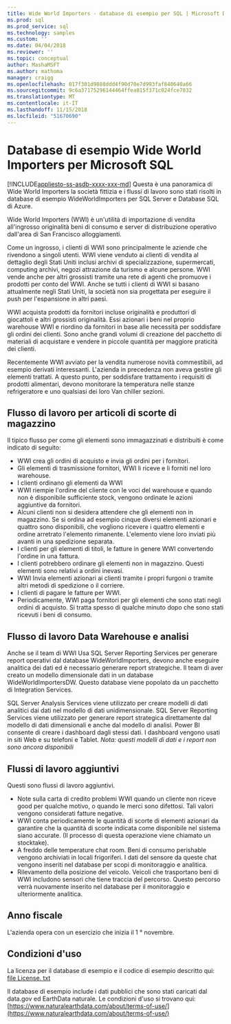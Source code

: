 ```yaml
---
title: Wide World Importers - database di esempio per SQL | Microsoft Docs
ms.prod: sql
ms.prod_service: sql
ms.technology: samples
ms.custom: ''
ms.date: 04/04/2018
ms.reviewer: ''
ms.topic: conceptual
author: MashaMSFT
ms.author: mathoma
manager: craigg
ms.openlocfilehash: 017f301d9888ddd4f90d70e7d993faf840640a66
ms.sourcegitcommit: 9c6a37175296144464ffea815f371c024fce7032
ms.translationtype: MT
ms.contentlocale: it-IT
ms.lasthandoff: 11/15/2018
ms.locfileid: "51670690"
---
```

# <a name="wide-world-importers-sample-databases-for-microsoft-sql"></a>Database di esempio Wide World Importers per Microsoft SQL
[!INCLUDE[appliesto-ss-asdb-xxxx-xxx-md](../includes/appliesto-ss-asdb-xxxx-xxx-md.md)]
Questa è una panoramica di Wide World Importers la società fittizia e i flussi di lavoro sono stati risolti in database di esempio WideWorldImporters per SQL Server e Database SQL di Azure.  

Wide World Importers (WWI) è un'utilità di importazione di vendita all'ingrosso originalità beni di consumo e server di distribuzione operativo dall'area di San Francisco alloggiamenti.

Come un ingrosso, i clienti di WWI sono principalmente le aziende che rivendono a singoli utenti. WWI viene venduto ai clienti di vendita al dettaglio degli Stati Uniti inclusi archivi di specializzazione, supermercati, computing archivi, negozi attrazione da turismo e alcune persone. WWI vende anche per altri grossisti tramite una rete di agenti che promuove i prodotti per conto del WWI. Anche se tutti i clienti di WWI si basano attualmente negli Stati Uniti, la società non sia progettata per eseguire il push per l'espansione in altri paesi.

WWI acquista prodotti da fornitori incluse originalità e produttori di giocattoli e altri grossisti originalità. Essi azionari i beni nel proprio warehouse WWI e riordino da fornitori in base alle necessità per soddisfare gli ordini dei clienti. Sono anche grandi volumi di creazione del pacchetto di materiali di acquistare e vendere in piccole quantità per maggiore praticità dei clienti.

Recentemente WWI avviato per la vendita numerose novità commestibili, ad esempio derivati interessanti.  L'azienda in precedenza non aveva gestire gli elementi trattati. A questo punto, per soddisfare trattamento i requisiti di prodotti alimentari, devono monitorare la temperatura nelle stanze refrigeratore e uno qualsiasi dei loro Van chiller sezioni.

## <a name="workflow-for-warehouse-stock-items"></a>Flusso di lavoro per articoli di scorte di magazzino

Il tipico flusso per come gli elementi sono immagazzinati e distribuiti è come indicato di seguito:
- WWI crea gli ordini di acquisto e invia gli ordini per i fornitori.
- Gli elementi di trasmissione fornitori, WWI li riceve e li forniti nel loro warehouse.
- I clienti ordinano gli elementi da WWI
- WWI riempie l'ordine del cliente con le voci del warehouse e quando non è disponibile sufficiente stock, vengono ordinate le azioni aggiuntive da fornitori.
- Alcuni clienti non si desidera attendere che gli elementi non in magazzino. Se si ordina ad esempio cinque diversi elementi azionari e quattro sono disponibili, che vogliono ricevere i quattro elementi e ordine arretrato l'elemento rimanente. L'elemento viene loro inviati più avanti in una spedizione separata.
- I clienti per gli elementi di titoli, le fatture in genere WWI convertendo l'ordine in una fattura.
- I clienti potrebbero ordinare gli elementi non in magazzino. Questi elementi sono relativi a ordini inevasi.
- WWI Invia elementi azionari ai clienti tramite i propri furgoni o tramite altri metodi di spedizione o il corriere.
- I clienti di pagare le fatture per WWI.
- Periodicamente, WWI paga fornitori per gli elementi che sono stati negli ordini di acquisto. Si tratta spesso di qualche minuto dopo che sono stati ricevuti i beni di consumo.

## <a name="data-warehouse-and-analysis-workflow"></a>Flusso di lavoro Data Warehouse e analisi

Anche se il team di WWI Usa SQL Server Reporting Services per generare report operativi dal database WideWorldImporters, devono anche eseguire analitica dei dati ed è necessario generare report strategiche. Il team di aver creato un modello dimensionale dati in un database WideWorldImportersDW. Questo database viene popolato da un pacchetto di Integration Services.

SQL Server Analysis Services viene utilizzato per creare modelli di dati analitici dai dati nel modello di dati unidimensionale. SQL Server Reporting Services viene utilizzato per generare report strategica direttamente dal modello di dati dimensionali e anche dal modello di analisi. Power BI consente di creare i dashboard dagli stessi dati. I dashboard vengono usati in siti Web e su telefoni e Tablet. *Nota: questi modelli di dati e i report non sono ancora disponibili*

## <a name="additional-workflows"></a>Flussi di lavoro aggiuntivi

Questi sono flussi di lavoro aggiuntivi.
- Note sulla carta di credito problemi WWI quando un cliente non riceve good per qualche motivo, o quando le merci sono difettosi. Tali valori vengono considerati fatture negative.
- WWI conta periodicamente le quantità di scorte di elementi azionari da garantire che la quantità di scorte indicata come disponibile nel sistema siano accurate. (Il processo di questa operazione viene chiamato un stocktake).
- A freddo delle temperature chat room. Beni di consumo perishable vengono archiviati in locali frigoriferi. I dati del sensore da queste chat vengono inseriti nel database per scopi di monitoraggio e analitica.
- Rilevamento della posizione del veicolo. Veicoli che trasportano beni di WWI includono sensori che tiene traccia del percorso. Questo percorso verrà nuovamente inserito nel database per il monitoraggio e ulteriormente analitica.

## <a name="fiscal-year"></a>Anno fiscale

L'azienda opera con un esercizio che inizia il 1 ° novembre.

## <a name="terms-of-use"></a>Condizioni d'uso

La licenza per il database di esempio e il codice di esempio descritto qui: [file License. txt](https://github.com/Microsoft/sql-server-samples/blob/master/license.txt)

Il database di esempio include i dati pubblici che sono stati caricati dal data.gov ed EarthData naturale. Le condizioni d'uso si trovano qui: [https://www.naturalearthdata.com/about/terms-of-use/](https://www.naturalearthdata.com/about/terms-of-use/)
